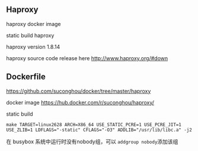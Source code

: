 ## Haproxy

haproxy docker image

static build haproxy

haproxy version 1.8.14

haproxy source code release here http://www.haproxy.org/#down

## Dockerfile

https://github.com/suconghou/docker/tree/master/haproxy

docker image  https://hub.docker.com/r/suconghou/haproxy/

static build

```
make TARGET=linux2628 ARCH=X86_64 USE_STATIC_PCRE=1 USE_PCRE_JIT=1 USE_ZLIB=1 LDFLAGS="-static" CFLAGS="-O3" ADDLIB="/usr/lib/libc.a" -j2
```

在 busybox 系统中运行时没有nobody组，可以 `addgroup nobody`添加该组
